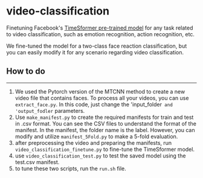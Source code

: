 # video-classification
Finetuning Facebook's [TimeSformer pre-trained model](https://huggingface.co/facebook/timesformer-base-finetuned-k600) for any task related to video classification, such as emotion recognition, action recognition, etc.


We fine-tuned the model for a two-class face reaction classification, but you can easily modify it for any scenario regarding video classification.

## How to do
-------------------
1. We used the Pytorch version of the MTCNN method to create a new video file that contains faces. To process all your videos, you can use `extract_face.py`. In this code, just change the 'input_folder` and 'output_fodler` parameters.
2. Use `make_manifest.py` to create the required manifests for train and test in .csv format. You can see the CSV files to understand the format of the manifest. In the manifest, the folder name is the label. However, you can modify and utilize `manifest_5Fold.py` to make a 5-fold evaluation.
3. after preprocessing the video and preparing the manifests, run `video_classification_finetune.py` to fine-tune the TimeSformer model.
4. use `video_classification_test.py` to test the saved model using the test.csv manifest.
5. to tune these two scripts, run the `run.sh` file.
   
